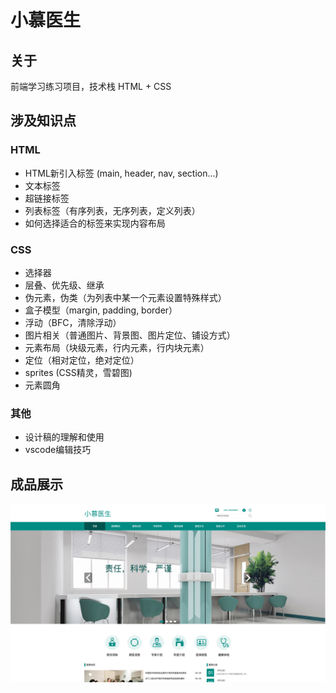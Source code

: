 # 小慕医生
## 关于
前端学习练习项目，技术栈 HTML + CSS  
## 涉及知识点  
### HTML  
- HTML新引入标签 (main, header, nav, section...)  
- 文本标签  
- 超链接标签  
- 列表标签（有序列表，无序列表，定义列表）  
- 如何选择适合的标签来实现内容布局   

### CSS
- 选择器
- 层叠、优先级、继承
- 伪元素，伪类（为列表中某一个元素设置特殊样式）
- 盒子模型（margin, padding, border）
- 浮动（BFC，清除浮动）
- 图片相关（普通图片、背景图、图片定位、铺设方式）
- 元素布局（块级元素，行内元素，行内块元素）
- 定位（相对定位，绝对定位）
- sprites (CSS精灵，雪碧图) 
- 元素圆角
  
### 其他
- 设计稿的理解和使用 
- vscode编辑技巧 

## 成品展示
![成果展示图片](result.png)